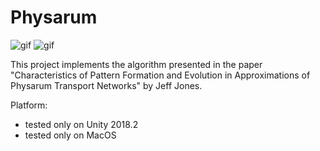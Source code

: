 Physarum
====

![gif](https://i.imgur.com/dOUcMkk.gifv)
![gif](https://i.imgur.com/ldtb114.gifv)


This project implements the algorithm presented in the paper "Characteristics of Pattern Formation and Evolution in Approximations of Physarum Transport Networks" by Jeff Jones. 

Platform:
- tested only on Unity 2018.2
- tested only on MacOS

